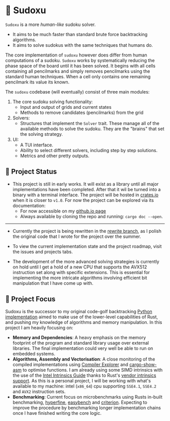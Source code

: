 # 🧩 Sudoxu

`Sudoxu` is a more *human-like* sudoku solver.

- It aims to be much faster than standard brute force backtracking algorithms.
- It aims to solve sudokus with the same techniques that humans do.


The core implementation of `sudoxu` however does differ from human computations of a sudoku. `Sudoxu` works by systematically reducing the phase space of the board until it has been solved. It begins with all cells containing all pencilmarks and simply removes pencilmarks using the standard human techniques. When a cell only contains one remaining pencilmark its value its known.


The `sudoxu` codebase (will eventually) consist of three main modules:

1. The core sudoku solving functionality:
    - Input and output of grids and current states
    - Methods to remove candidates (pencilmarks) from the grid
2. Solvers:
    - Structures that implement the `Solver` trait. These manage all of the available methods to solve the sudoku. They are the "brains" that set the solving strategy.
3. UI:
    - A TUI interface.
    - Ability to select different solvers, including step by step solutions.
    - Metrics and other pretty outputs.

## 🚧 Project Status

- This project is still in early works. It will exist as a library until all major implementations have been completed. After that it wil be turned into a binary with a terminal interface. The project will be hosted in [crates.io](https://crates.io/) when it is closer to `v1.0`. For now the project can be explored via its documentation:
    - For now accessible on my [github.io page](https://aritmos.github.io)
    - Always available by cloning the repo and running: `cargo doc --open`.

---

- Currently the project is being rewritten in the [rewrite branch](https://github.com/aritmos/sudoxu/tree/rewrite), as I polish the original code that I wrote for the project over the summer.

- To view the current implementation state and the project roadmap, visit the issues and projects tabs.

- The development of the more advanced solving strategies is currently on hold until I get a hold of a new CPU that supports the AVX512 instruction set along with specific extensions. This is essential for implementing the more intricate algorithms involving efficient bit manipulation that I have come up with.

## 🔭 Project Focus
Sudoxu is the successor to my original code-golf backtracking [Python implementation](https://gist.github.com/aritmos/abd51b581c261ce6ce9c25511e5ea7e7) aimed to make use of the lower-level capabilities of Rust, and pushing my knowledge of algorithms and memory manipulation. In this project I am heavily focusing on:

- **Memory and Dependencies**: A heavy emphasis on the memory footprint of the program and standard library usage over external libraries. The final implementation could very well be able to run on embedded systems. 
- **Algorithms, Assembly and Vectorisation**: A close monitoring of the compiled implementations using [Compiler Explorer](https://rust.godbolt.org/) and [cargo-show-asm](https://crates.io/crates/cargo-show-asm) to optimise functions. I am already using some SIMD intrinsics with the use of the [Intel Intrinsics Guide](https://www.intel.com/content/www/us/en/docs/intrinsics-guide/index.html) thanks to Rust's [vendor intrinsics support](https://doc.rust-lang.org/core/arch/index.html). As this is a personal project, I will be working with what's available to my machine: intel (`x86_64`) cpu supporting `SSE4.1`, `SSE4.2` and `AVX2` instruction sets.
- **Benchmarking**: Current focus on microbenchmarks using Rusts in-built benchmarking, [hyperfine](https://crates.io/crates/hyperfine), [easybench](https://crates.io/crates/easybench) and [criterion](https://crates.io/crates/criterion). Expecting to improve the procedure by benchmarking longer implementation chains once I have finished writing the core logic.
